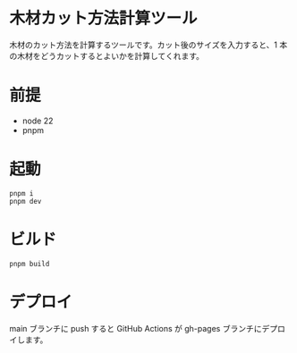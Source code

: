# 木材カット方法計算ツール

木材のカット方法を計算するツールです。カット後のサイズを入力すると、1 本の木材をどうカットするとよいかを計算してくれます。

# 前提

- node 22
- pnpm

# 起動

```
pnpm i
pnpm dev
```

# ビルド

```
pnpm build
```

# デプロイ

main ブランチに push すると GitHub Actions が gh-pages ブランチにデプロイします。
